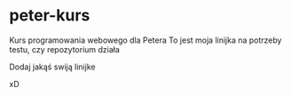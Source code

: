 # peter-kurs

Kurs programowania webowego dla Petera
To jest moja linijka na potrzeby testu, czy repozytorium działa

Dodaj jakąś swiją linijke

xD